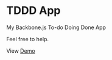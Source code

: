 TDDD App
========
My Backbone.js To-do Doing Done App

Feel free to help.

View [Demo](http://randomor.github.com/tddd/ "Demo")

